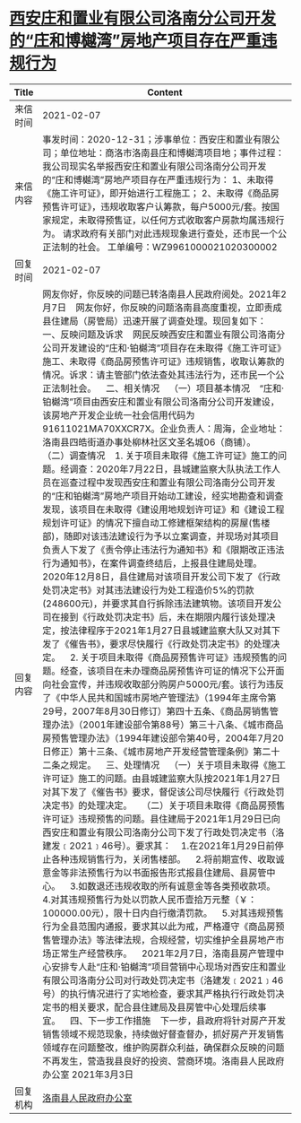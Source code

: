 # <a href="http://www.shangluo.gov.cn/zmhd/ldxxxx.jsp?urltype=leadermail.LeaderMailContentUrl&wbtreeid=1112&leadermailid=6910">西安庄和置业有限公司洛南分公司开发的“庄和博樾湾”房地产项目存在严重违规行为</a>
| Title |                                                                                                                                                                                                                                                                                                                                                                                                                                                                                                                                                                                                                                                                                                                                                                                                                                                                    Content                                                                                                                                                                                                                                                                                                                                                                                                                                                                                                                                                                                                                                                                                                                                                                                                                                                                    |
|:-----:|-----------------------------------------------------------------------------------------------------------------------------------------------------------------------------------------------------------------------------------------------------------------------------------------------------------------------------------------------------------------------------------------------------------------------------------------------------------------------------------------------------------------------------------------------------------------------------------------------------------------------------------------------------------------------------------------------------------------------------------------------------------------------------------------------------------------------------------------------------------------------------------------------------------------------------------------------------------------------------------------------------------------------------------------------------------------------------------------------------------------------------------------------------------------------------------------------------------------------------------------------------------------------------------------------------------------------------------------------------------------------------------------------------------------------------------------------------------------------------------------------------------------------------------------------------------------------------------------------------------------------------------------------------------------------------------------------------------------------------------------------|
| 来信时间  | 2021-02-07                                                                                                                                                                                                                                                                                                                                                                                                                                                                                                                                                                                                                                                                                                                                                                                                                                                                                                                                                                                                                                                                                                                                                                                                                                                                                                                                                                                                                                                                                                                                                                                                                                                                                                                                    |
| 来信内容  | 事发时间：2020-12-31；涉事单位：西安庄和置业有限公司；单位地址：商洛市洛南县庄和博樾湾项目地；事件过程：我公司现实名举报西安庄和置业有限公司洛南分公司开发的“庄和博樾湾”房地产项目存在严重违规行为： 1、未取得《施工许可证》，即开始进行工程施工； 2、未取得《商品房预售许可证》，违规收取客户认筹款，每户5000元/套。按国家规定，未取得预售证，以任何方式收取客户房款均属违规行为。 请求政府有关部门对此违规现象进行查处，还市民一个公正法制的社会。 工单编号：WZ9961000021020300002                                                                                                                                                                                                                                                                                                                                                                                                                                                                                                                                                                                                                                                                                                                                                                                                                                                                                                                                                                                                                                                                                                                                                                                                                                                                                                                                                                                                                                                                              |
| 回复时间  | 2021-02-07                                                                                                                                                                                                                                                                                                                                                                                                                                                                                                                                                                                                                                                                                                                                                                                                                                                                                                                                                                                                                                                                                                                                                                                                                                                                                                                                                                                                                                                                                                                                                                                                                                                                                                                                    |
| 回复内容  | 网友你好，你反映的问题已转洛南县人民政府阅处。2021年2月7日    网友你好，你反映的问题洛南县高度重视，立即责成县住建局（房管局）迅速开展了调查处理。现回复如下：    一、反映问题及诉求    网民反映西安庄和置业有限公司洛南分公司开发建设的“庄和·铂樾湾”项目存在未取得《施工许可证》施工、未取得《商品房预售许可证》违规销售，收取认筹款的情况。诉求：请主管部门依法查处其违法行为，还市民一个公正法制社会。    二、相关情况    （一）项目基本情况    “庄和·铂樾湾”项目由西安庄和置业有限公司洛南分公司开发建设，该房地产开发企业统一社会信用代码为91611021MA70XXCR7X。企业负责人：周海，企业地址：洛南县四皓街道办事处柳林社区文圣名城06（商铺）。    （二）调查情况    1. 关于项目未取得《施工许可证》施工的问题。经调查：2020年7月22日，县城建监察大队执法工作人员在巡查过程中发现西安庄和置业有限公司洛南分公司开发的“庄和铂樾湾”房地产项目开始动工建设，经实地勘查和调查发现，该项目在未取得《建设用地规划许可证》和《建设工程规划许可证》的情况下擅自动工修建框架结构的房屋(售楼部)，随即对该违法建设行为予以立案调查，并现场对其项目负责人下发了《责令停止违法行为通知书》和《限期改正违法行为通知书》，在案件调查终结后，上报县住建局处理。 2020年12月8日，县住建局对该项目开发公司下发了《行政处罚决定书》对其违法建设行为处工程造价5%的罚款(248600元)，并要求其自行拆除违法建筑物。该项目开发公司在接到《行政处罚决定书》后，未在期限内履行该处理决定，按法律程序于2021年1月27日县城建监察大队又对其下发了《催告书》，要求尽快履行《行政处罚决定书》的处理决定。    2. 关于项目未取得《商品房预售许可证》违规预售的问题。经查，该项目在未办理商品房预售许可证的情况下公开面向社会宣传，并违规收取部分购房户5000元/套。该行为违反了《中华人民共和国城市房地产管理法》（1994年主席令第29号，2007年8月30日修订）第四十五条、《商品房销售管理办法》（2001年建设部令第88号）第三十八条、《城市商品房预售管理办法》（1994年建设部令第40号，2004年7月20日修正）第十三条、《城市房地产开发经营管理条例》第二十二条之规定。    三、处理情况    （一）关于项目未取得《施工许可证》施工的问题。由县城建监察大队按2021年1月27日对其下发了《催告书》要求，督促该公司尽快履行《行政处罚决定书》的处理决定。    （二）关于项目未取得《商品房预售许可证》违规预售的问题。县住建局于2021年1月29日已向西安庄和置业有限公司洛南分公司下发了行政处罚决定书（洛建发﹝2021﹞46号）。要求其：    1.在2021年1月29日前停止各种违规销售行为，关闭售楼部。    2.将前期宣传、收取诚意金等非法预售行为以书面报告形式报县住建局、县房管中心。    3.如数退还违规收取的所有诚意金等各类预收款项。    4.对其违规预售行为处以罚款人民币壹拾万元整（￥：100000.00元），限十日内自行缴清罚款。    5.对其违规预售行为全县范围内通报，要求其以此为戒，严格遵守《商品房预售管理办法》等法律法规，合规经营，切实维护全县房地产市场正常生产经营秩序。    2021年2月7日，洛南县房产管理中心安排专人赴“庄和·铂樾湾”项目营销中心现场对西安庄和置业有限公司洛南分公司对行政处罚决定书（洛建发﹝2021﹞46号）的执行情况进行了实地检查，要求其严格执行行政处罚决定书的相关要求，配合县住建局及县房管中心处理后续事宜。    四、下一步工作措施    下一步，县政府将针对房产开发销售领域不规范现象，持续做好督查督办，抓好房产开发销售领域存在问题整改，维护购房群众利益，确保群众反映的问题不再发生，营造我县良好的投资、营商环境。洛南县人民政府办公室 2021年3月3日 |
| 回复机构  | <a href="../../categories/agencies/洛南县人民政府办公室.md">洛南县人民政府办公室</a>                                                                                                                                                                                                                                                                                                                                                                                                                                                                                                                                                                                                                                                                                                                                                                                                                                                                                                                                                                                                                                                                                                                                                                                                                                                                                                                                                                                                                                                                                                                                                                                                                                                                                |